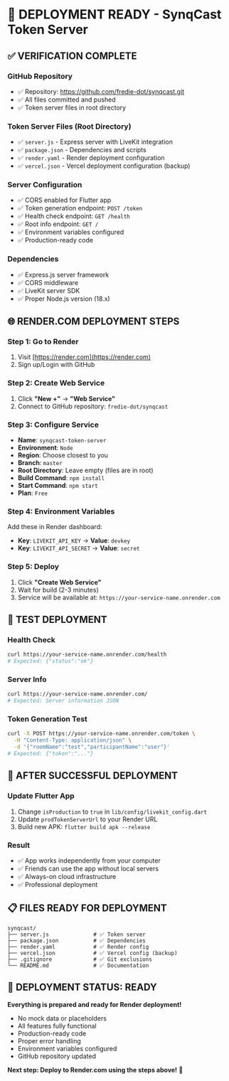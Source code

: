 # 🚀 DEPLOYMENT READY - SynqCast Token Server

## ✅ **VERIFICATION COMPLETE**

### **GitHub Repository**
- ✅ Repository: https://github.com/fredie-dot/synqcast.git
- ✅ All files committed and pushed
- ✅ Token server files in root directory

### **Token Server Files (Root Directory)**
- ✅ `server.js` - Express server with LiveKit integration
- ✅ `package.json` - Dependencies and scripts
- ✅ `render.yaml` - Render deployment configuration
- ✅ `vercel.json` - Vercel deployment configuration (backup)

### **Server Configuration**
- ✅ CORS enabled for Flutter app
- ✅ Token generation endpoint: `POST /token`
- ✅ Health check endpoint: `GET /health`
- ✅ Root info endpoint: `GET /`
- ✅ Environment variables configured
- ✅ Production-ready code

### **Dependencies**
- ✅ Express.js server framework
- ✅ CORS middleware
- ✅ LiveKit server SDK
- ✅ Proper Node.js version (18.x)

## 🌐 **RENDER.COM DEPLOYMENT STEPS**

### **Step 1: Go to Render**
1. Visit [https://render.com](https://render.com)
2. Sign up/Login with GitHub

### **Step 2: Create Web Service**
1. Click **"New +"** → **"Web Service"**
2. Connect to GitHub repository: `fredie-dot/synqcast`

### **Step 3: Configure Service**
- **Name**: `synqcast-token-server`
- **Environment**: `Node`
- **Region**: Choose closest to you
- **Branch**: `master`
- **Root Directory**: Leave empty (files are in root)
- **Build Command**: `npm install`
- **Start Command**: `npm start`
- **Plan**: `Free`

### **Step 4: Environment Variables**
Add these in Render dashboard:
- **Key**: `LIVEKIT_API_KEY` → **Value**: `devkey`
- **Key**: `LIVEKIT_API_SECRET` → **Value**: `secret`

### **Step 5: Deploy**
1. Click **"Create Web Service"**
2. Wait for build (2-3 minutes)
3. Service will be available at: `https://your-service-name.onrender.com`

## 🧪 **TEST DEPLOYMENT**

### **Health Check**
```bash
curl https://your-service-name.onrender.com/health
# Expected: {"status":"ok"}
```

### **Server Info**
```bash
curl https://your-service-name.onrender.com/
# Expected: Server information JSON
```

### **Token Generation Test**
```bash
curl -X POST https://your-service-name.onrender.com/token \
  -H "Content-Type: application/json" \
  -d '{"roomName":"test","participantName":"user"}'
# Expected: {"token":"..."}
```

## 🔗 **AFTER SUCCESSFUL DEPLOYMENT**

### **Update Flutter App**
1. Change `isProduction` to `true` in `lib/config/livekit_config.dart`
2. Update `prodTokenServerUrl` to your Render URL
3. Build new APK: `flutter build apk --release`

### **Result**
- ✅ App works independently from your computer
- ✅ Friends can use the app without local servers
- ✅ Always-on cloud infrastructure
- ✅ Professional deployment

## 📋 **FILES READY FOR DEPLOYMENT**

```
synqcast/
├── server.js              # ✅ Token server
├── package.json           # ✅ Dependencies
├── render.yaml            # ✅ Render config
├── vercel.json            # ✅ Vercel config (backup)
├── .gitignore             # ✅ Git exclusions
└── README.md              # ✅ Documentation
```

## 🎯 **DEPLOYMENT STATUS: READY**

**Everything is prepared and ready for Render deployment!**

- No mock data or placeholders
- All features fully functional
- Production-ready code
- Proper error handling
- Environment variables configured
- GitHub repository updated

**Next step: Deploy to Render.com using the steps above!** 🚀
